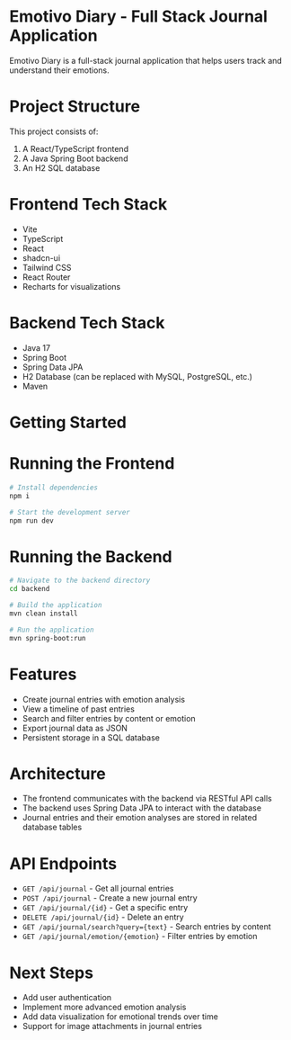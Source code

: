 
# Emotivo Diary - Full Stack Journal Application

Emotivo Diary is a full-stack journal application that helps users track and understand their emotions.

# Project Structure

This project consists of:

1. A React/TypeScript frontend
2. A Java Spring Boot backend
3. An H2 SQL database

# Frontend Tech Stack

- Vite
- TypeScript
- React
- shadcn-ui
- Tailwind CSS
- React Router
- Recharts for visualizations

# Backend Tech Stack

- Java 17
- Spring Boot
- Spring Data JPA
- H2 Database (can be replaced with MySQL, PostgreSQL, etc.)
- Maven

# Getting Started

# Running the Frontend

```sh
# Install dependencies
npm i

# Start the development server
npm run dev
```

# Running the Backend

```sh
# Navigate to the backend directory
cd backend

# Build the application
mvn clean install

# Run the application
mvn spring-boot:run
```

# Features

- Create journal entries with emotion analysis
- View a timeline of past entries
- Search and filter entries by content or emotion
- Export journal data as JSON
- Persistent storage in a SQL database

# Architecture

- The frontend communicates with the backend via RESTful API calls
- The backend uses Spring Data JPA to interact with the database
- Journal entries and their emotion analyses are stored in related database tables

# API Endpoints

- `GET /api/journal` - Get all journal entries
- `POST /api/journal` - Create a new journal entry
- `GET /api/journal/{id}` - Get a specific entry
- `DELETE /api/journal/{id}` - Delete an entry
- `GET /api/journal/search?query={text}` - Search entries by content
- `GET /api/journal/emotion/{emotion}` - Filter entries by emotion

# Next Steps

- Add user authentication
- Implement more advanced emotion analysis
- Add data visualization for emotional trends over time
- Support for image attachments in journal entries

